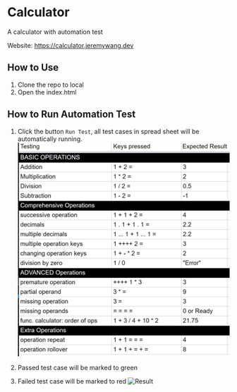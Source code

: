# Calculator

A calculator with automation test</br>

Website: https://calculator.jeremywang.dev

## How to Use
1. Clone the repo to local
2. Open the index.html

## How to Run Automation Test
1. Click the button `Run Test`, all test cases in spread sheet will be automatically running.
![Test cases](./test/test-cases.jpg)

2. Passed test case will be marked to green
3. Failed test case will be marked to red
![Result](./test/result.jpg)